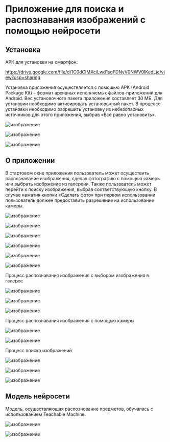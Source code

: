 # Приложение для поиска и распознавания изображений с помощью нейросети

## Установка

APK для установки на смартфон:

https://drive.google.com/file/d/1C0dCIMXciLwd1sgFDNyV0NWV0IKedLje/view?usp=sharing

Установка приложения осуществляется с помощью APK (Android Package
Kit) – формат архивных исполняемых файлов-приложений для Android. Вес
установочного пакета приложения составляет 30 МБ. Для установки необходимо
активировать установочный пакет. В процессе установки необходимо разрешить
установку из небезопасных источников для этого приложения, выбрав «Всё равно
установить».

![изображение](https://github.com/IrinaCol28/image_search_app/assets/118562632/5f390096-2826-4952-aff4-daff14da02f6)

![изображение](https://github.com/IrinaCol28/image_search_app/assets/118562632/7fb287bf-4188-42de-ab2b-17764ed892c7)

![изображение](https://github.com/IrinaCol28/image_search_app/assets/118562632/4fab8a6d-966e-4409-b0d6-84c7fd7e9c6c)


## О приложении 

В стартовом окне приложения пользователь может осуществить
распознавание изображения, сделав фотографию с помощью камеры или выбрать
изобржение из галереии. Также пользователь может перейти к поиску изображения,
выбрав соответствуюшую кнопку.
В случае нажатия кнопки «Сделать фото» при первом использовании
пользователь должен предоставить разрешение на использование камеры.

![изображение](https://github.com/IrinaCol28/image_search_app/assets/118562632/7a3cad2d-dd1b-4349-b2d1-53923e8e626c)

![изображение](https://github.com/IrinaCol28/image_search_app/assets/118562632/2e0554fd-45a2-4f47-97e0-ef7bcc62b4fd)

![изображение](https://github.com/IrinaCol28/image_search_app/assets/118562632/57aa3615-8b7f-4902-be25-545b3e9463e8)

![изображение](https://github.com/IrinaCol28/image_search_app/assets/118562632/b073767c-c278-483f-84bc-5d46097c4f6d)

![изображение](https://github.com/IrinaCol28/image_search_app/assets/118562632/e9b35512-46c1-473d-b5f7-c8b6ea53c98a)

![изображение](https://github.com/IrinaCol28/image_search_app/assets/118562632/e1c3f111-656a-4e7d-a7d9-645bd7ad8326)

Процесс распознавания изображения с выбором изображения в галерее

![изображение](https://github.com/IrinaCol28/image_search_app/assets/118562632/0555edee-3861-4a1f-b147-be8167f7eef3)

![изображение](https://github.com/IrinaCol28/image_search_app/assets/118562632/b90a388a-7953-4b8c-aa3c-b4c183d270d7)

![изображение](https://github.com/IrinaCol28/image_search_app/assets/118562632/c2d6b609-dab4-4582-ad4b-1ef58ef2fe35)


Процесс распознавания изображения с помощью камеры

![изображение](https://github.com/IrinaCol28/image_search_app/assets/118562632/93bea42d-cc13-4ca6-8b90-3ebb728d7e05)

![изображение](https://github.com/IrinaCol28/image_search_app/assets/118562632/95d68a17-c8c9-4516-abb1-087bc83074ce)

Процесс поиска изображений

![изображение](https://github.com/IrinaCol28/image_search_app/assets/118562632/f1e568a7-1b2f-40d4-8b11-a1f85a9839f3)

![изображение](https://github.com/IrinaCol28/image_search_app/assets/118562632/f0ef686e-3397-4eb3-841e-082e691b2040)

![изображение](https://github.com/IrinaCol28/image_search_app/assets/118562632/e46e2f12-c963-43d0-8a99-3186ed1a2e91)

## Модель нейросети 

Модель, осуществляющая распознование предметов, обучалась с использованием Teachable Machine.

![изображение](https://github.com/IrinaCol28/image_search_app/assets/118562632/fcea83f4-224a-4824-bee1-b85c9f6f9a8b)

![изображение](https://github.com/IrinaCol28/image_search_app/assets/118562632/80b6bcef-bf53-4b31-8edb-f60e32779f47)







